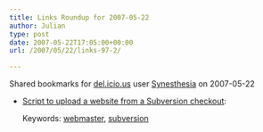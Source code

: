 ```yaml
---
title: Links Roundup for 2007-05-22
author: Julian
type: post
date: 2007-05-22T17:05:00+00:00
url: /2007/05/22/links-97-2/

---
```

Shared bookmarks for [del.icio.us][1] user [Synesthesia][2] on 2007-05-22

  * [Script to upload a website from a Subversion checkout][3]:
  
    Keywords: [webmaster][4], [subversion][5]

 [1]: https://del.icio.us/
 [2]: https://del.icio.us/synesthesia
 [3]: https://svn.haxx.se/users/archive-2005-04/att-1537/commit-upload.pl "https://svn.haxx.se/users/archive-2005-04/att-1537/commit-upload.pl"
 [4]: https://del.icio.us/synesthesia/webmaster
 [5]: https://del.icio.us/synesthesia/subversion